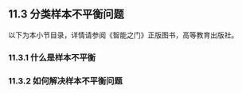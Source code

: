 <!--Copyright © Microsoft Corporation. All rights reserved.
  适用于[License](https://github.com/Microsoft/ai-edu/blob/master/LICENSE.md)版权许可-->

## 11.3 分类样本不平衡问题

以下为本小节目录，详情请参阅《智能之门》正版图书，高等教育出版社。

### 11.3.1 什么是样本不平衡

### 11.3.2 如何解决样本不平衡问题

